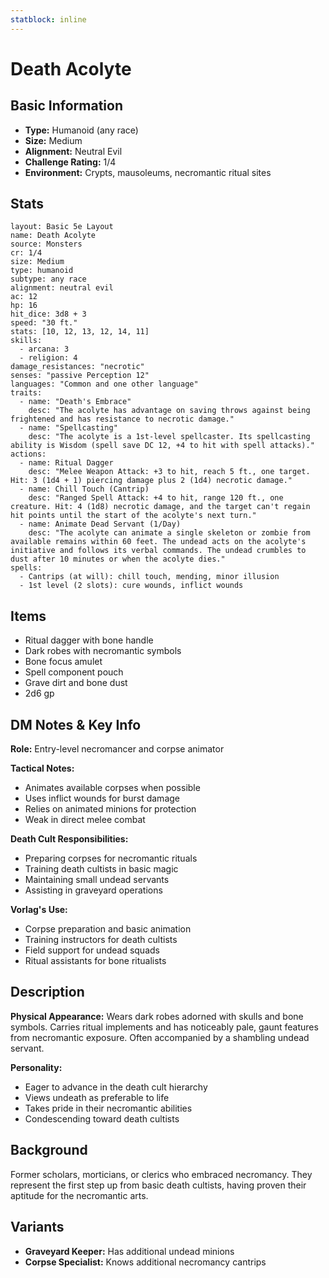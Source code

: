```yaml
---
statblock: inline
---
```


# Death Acolyte

## Basic Information
- **Type:** Humanoid (any race)
- **Size:** Medium
- **Alignment:** Neutral Evil
- **Challenge Rating:** 1/4
- **Environment:** Crypts, mausoleums, necromantic ritual sites

## Stats
```statblock
layout: Basic 5e Layout
name: Death Acolyte
source: Monsters
cr: 1/4
size: Medium
type: humanoid
subtype: any race
alignment: neutral evil
ac: 12
hp: 16
hit_dice: 3d8 + 3
speed: "30 ft."
stats: [10, 12, 13, 12, 14, 11]
skills:
  - arcana: 3
  - religion: 4
damage_resistances: "necrotic"
senses: "passive Perception 12"
languages: "Common and one other language"
traits:
  - name: "Death's Embrace"
    desc: "The acolyte has advantage on saving throws against being frightened and has resistance to necrotic damage."
  - name: "Spellcasting"
    desc: "The acolyte is a 1st-level spellcaster. Its spellcasting ability is Wisdom (spell save DC 12, +4 to hit with spell attacks)."
actions:
  - name: Ritual Dagger
    desc: "Melee Weapon Attack: +3 to hit, reach 5 ft., one target. Hit: 3 (1d4 + 1) piercing damage plus 2 (1d4) necrotic damage."
  - name: Chill Touch (Cantrip)
    desc: "Ranged Spell Attack: +4 to hit, range 120 ft., one creature. Hit: 4 (1d8) necrotic damage, and the target can't regain hit points until the start of the acolyte's next turn."
  - name: Animate Dead Servant (1/Day)
    desc: "The acolyte can animate a single skeleton or zombie from available remains within 60 feet. The undead acts on the acolyte's initiative and follows its verbal commands. The undead crumbles to dust after 10 minutes or when the acolyte dies."
spells:
  - Cantrips (at will): chill touch, mending, minor illusion
  - 1st level (2 slots): cure wounds, inflict wounds
```

## Items
- Ritual dagger with bone handle
- Dark robes with necromantic symbols
- Bone focus amulet
- Spell component pouch
- Grave dirt and bone dust
- 2d6 gp

## DM Notes & Key Info
**Role:** Entry-level necromancer and corpse animator

**Tactical Notes:**
- Animates available corpses when possible
- Uses inflict wounds for burst damage
- Relies on animated minions for protection
- Weak in direct melee combat

**Death Cult Responsibilities:**
- Preparing corpses for necromantic rituals
- Training death cultists in basic magic
- Maintaining small undead servants
- Assisting in graveyard operations

**Vorlag's Use:**
- Corpse preparation and basic animation
- Training instructors for death cultists
- Field support for undead squads
- Ritual assistants for bone ritualists

## Description
**Physical Appearance:**
Wears dark robes adorned with skulls and bone symbols. Carries ritual implements and has noticeably pale, gaunt features from necromantic exposure. Often accompanied by a shambling undead servant.

**Personality:**
- Eager to advance in the death cult hierarchy
- Views undeath as preferable to life
- Takes pride in their necromantic abilities
- Condescending toward death cultists

## Background
Former scholars, morticians, or clerics who embraced necromancy. They represent the first step up from basic death cultists, having proven their aptitude for the necromantic arts.

## Variants
- **Graveyard Keeper:** Has additional undead minions
- **Corpse Specialist:** Knows additional necromancy cantrips